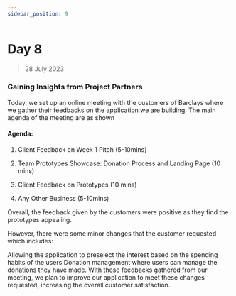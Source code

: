 ```yaml
---
sidebar_position: 9
---
```


# Day 8
> 28 July 2023

### Gaining Insights from Project Partners

Today, we set up an online meeting with the customers of Barclays where we gather their feedbacks on the application we are building. The main agenda of the meeting are as shown

#### Agenda:

1. Client Feedback on Week 1 Pitch (5-10mins)

2. Team Prototypes Showcase: Donation Process and Landing Page (10 mins)

3. Client Feedback on Prototypes (10 mins)

4. Any Other Business (5-10mins)

Overall, the feedback given by the customers were positive as they find the prototypes appealing.

However, there were some minor changes that the customer requested which includes:

Allowing the application to preselect the interest based on the spending habits of the users
Donation management where users can manage the donations they have made.
With these feedbacks gathered from our meeting, we plan to improve our application to meet these changes requested, increasing the overall customer satisfaction.